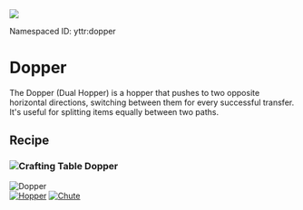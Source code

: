 <img class="infobox" src="../img/item/dopper.png">

<span class="aside">Namespaced ID: <span>yttr:dopper</span></span><br/>
# Dopper
The Dopper (Dual Hopper) is a hopper that pushes to two opposite horizontal directions, switching
between them for every successful transfer. It's useful for splitting items equally between two
paths.

## Recipe

### <img class="symbolic" title="Crafting Table" src="../img/symbolic/crafting_table.png"/> Dopper
<div class="recipe" title="Namespaced ID: yttr:dopper">
	<div class="output">
		<img title="Dopper" src="../img/item/dopper.png"/>
	</div>
	<div class="input small">
		<a href="https://minecraft.fandom.com/wiki/Hopper"><img title="Hopper" src="../img/item/hopper.png"/></a>
		<a href="../chute"><img title="Chute" src="../img/item/chute.png"/></a>
	</div>
</div>
